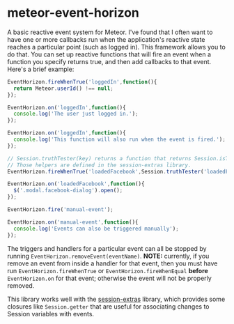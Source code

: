 meteor-event-horizon
====================

A basic reactive event system for Meteor.  I've found that I often want to have one or more callbacks run when the application's reactive state reaches a particular point (such as logged in).  This framework allows you to do that.  You can set up reactive functions that will fire an event when a function you specify returns true, and then add callbacks to that event.  Here's a brief example:

```javascript
EventHorizon.fireWhenTrue('loggedIn',function(){
  return Meteor.userId() !== null;
});

EventHorizon.on('loggedIn',function(){
  console.log('The user just logged in.');
});

EventHorizon.on('loggedIn',function(){
  console.log('This function will also run when the event is fired.');
});

// Session.truthTester(key) returns a function that returns Session.isTrue(key).
// Those helpers are defined in the session-extras library.
EventHorizon.fireWhenTrue('loadedFacebook',Session.truthTester('loadedFacebook'));

EventHorizon.on('loadedFacebook',function(){
  $('.modal.facebook-dialog').open();
});

EventHorizon.fire('manual-event');

EventHorizon.on('manual-event',function(){
  console.log('Events can also be triggered manually');
});
```

The triggers and handlers for a particular event can all be stopped by running `EventHorizon.removeEvent(eventName)`.  __NOTE:__ currently, if you remove an event from inside a handler for that event, then you must have run `EventHorizon.fireWhenTrue` or `EventHorizon.fireWhenEqual` __before__ `EventHorizon.on` for that event; otherwise the event will not be properly removed.

This library works well with the [session-extras](https://github.com/belisarius222/meteor-session-extras) library, which provides some closures like `Session.getter` that are useful for associating changes to Session variables with events.
